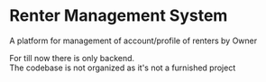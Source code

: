 # Renter Management System
 A platform for management of account/profile of renters by Owner

For till now there is only backend.  
The codebase is not organized as it's not a furnished project
